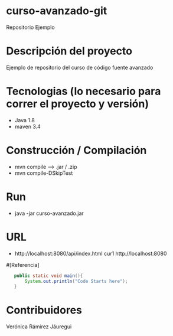 # curso-avanzado-git
Repositorio Ejemplo

# Descripción del proyecto
Ejemplo de repositorio del curso de código fuente avanzado

# Tecnologias (lo necesario para correr el proyecto y versión)
- Java 1.8
- maven 3.4

# Construcción / Compilación
- mvn compile --> .jar / .zip
- mvn compile-DSkipTest

# Run
- java -jar curso-avanzado.jar

# URL
 - http://localhost:8080/api/index.html
 cur1 http://localhost:8080
 
 #[Referencia]
```java
   public static void main(){
       System.out.println("Code Starts here");
   }
 ``` 
 # Contribuidores
 Verónica Rámirez Jáuregui
